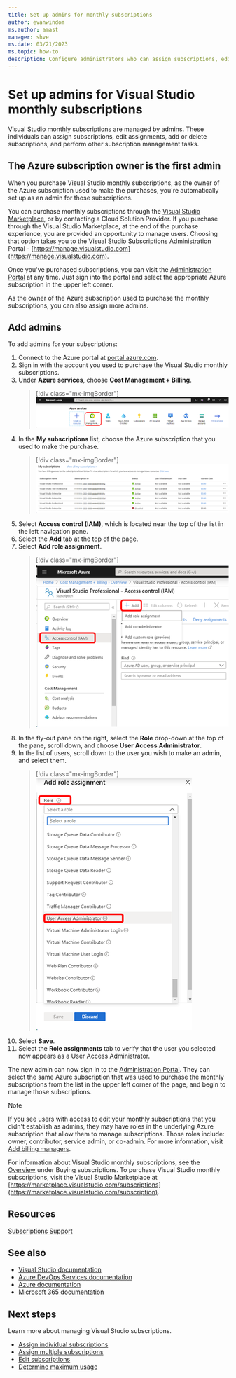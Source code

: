 ```yaml
---
title: Set up admins for monthly subscriptions
author: evanwindom
ms.author: amast
manager: shve
ms.date: 03/21/2023
ms.topic: how-to
description: Configure administrators who can assign subscriptions, edit assignments, add or delete subscriptions, and perform other subscription management tasks.
---
```

# Set up admins for Visual Studio monthly subscriptions

Visual Studio monthly subscriptions are managed by admins. These individuals can assign subscriptions, edit assignments, add or delete subscriptions, and perform other subscription management tasks.

## The Azure subscription owner is the first admin

When you purchase Visual Studio monthly subscriptions, as the owner of the Azure subscription used to make the purchases, you're automatically set up as an admin for those subscriptions.

You can purchase monthly subscriptions through the [Visual Studio Marketplace](https://marketplace.visualstudio.com/subscriptions), or by contacting a Cloud Solution Provider. If you purchase through the Visual Studio Marketplace, at the end of the purchase experience, you are provided an opportunity to manage users. Choosing that option takes you to the Visual Studio Subscriptions Administration Portal - [https://manage.visualstudio.com](https://manage.visualstudio.com).

Once you've purchased subscriptions, you can visit the [Administration Portal](https://manage.visualstudio.com) at any time. Just sign into the portal and select the appropriate Azure subscription in the upper left corner.

As the owner of the Azure subscription used to purchase the monthly subscriptions, you can also assign more admins.

## Add admins

To add admins for your subscriptions:

1. Connect to the Azure portal at [portal.azure.com](https://portal.azure.com).
2. Sign in with the account you used to purchase the Visual Studio monthly subscriptions.
3. Under **Azure services**, choose **Cost Management + Billing**.
   > [!div class="mx-imgBorder"]
   > ![Choose Cost Management + Billing under Azure services](_img/cloud-admin/azure-cost-billing.png "Screenshot of the Azure services menu on the Azure portal. Cost Management is highlighted.")
4. In the **My subscriptions** list, choose the Azure subscription that you used to make the purchase.
   > [!div class="mx-imgBorder"]
   > ![Choose subscription](_img/cloud-admin/subscription-list.png "Screenshot of the My subscriptions list in Azure Cost Management.")
5. Select **Access control (IAM)**, which is located near the top of the list in the left navigation pane.
6. Select the **Add** tab at the top of the page.
7. Select **Add role assignment**.
   > [!div class="mx-imgBorder"]
   > ![Choose Access control, Add, Add role assignment](_img/cloud-admin/access-control-add.png "Screenshot of the access control page for a subscription. The Add menu is selected.")
8. In the fly-out pane on the right, select the **Role** drop-down at the top of the pane, scroll down, and choose **User Access Administrator**.
9. In the list of users, scroll down to the user you wish to make an admin, and select them. 
   > [!div class="mx-imgBorder"]
   > ![Choose Role, User access admin](_img/cloud-admin/add-role-user-access-admin.png "Screenshot of the Add role assignment dialog. The Role menu and User Access Administrator role are highlighted.")
10. Select **Save**.
11. Select the **Role assignments** tab to verify that the user you selected now appears as a User Access Administrator.

The new admin can now sign in to the [Administration Portal](https://manage.visualstudio.com).  They can select the same Azure subscription that was used to purchase the monthly subscriptions from the list in the upper left corner of the page, and begin to manage those subscriptions.

> [!NOTE]
> If you see users with access to edit your monthly subscriptions that you didn't establish as admins, they may have roles in the underlying Azure subscription that allow them to manage subscriptions. Those roles include: owner, contributor, service admin, or co-admin. For more information, visit [Add billing managers](/azure/devops/organizations/billing/add-backup-billing-managers).

For information about Visual Studio monthly subscriptions, see the [Overview](vscloud-overview.md) under Buying  subscriptions. To purchase Visual Studio monthly subscriptions, visit the Visual Studio Marketplace at [https://marketplace.visualstudio.com/subscriptions](https://marketplace.visualstudio.com/subscription).

## Resources

[Subscriptions Support](https://aka.ms/vsadminhelp)

## See also

+ [Visual Studio documentation](/visualstudio/)
+ [Azure DevOps Services documentation](/azure/devops/)
+ [Azure documentation](/azure/)
+ [Microsoft 365 documentation](/microsoft-365/)

## Next steps

Learn more about managing Visual Studio subscriptions.
+ [Assign individual subscriptions](assign-license.md)
+ [Assign multiple subscriptions](assign-license-bulk.md)
+ [Edit subscriptions](edit-license.md)
+ [Determine maximum usage](maximum-usage.md)